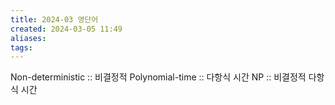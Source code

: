 ```yaml
---
title: 2024-03 영단어
created: 2024-03-05 11:49
aliases: 
tags:
---
```

Non-deterministic :: 비결정적
Polynomial-time :: 다항식 시간
NP :: 비결정적 다항식 시간

